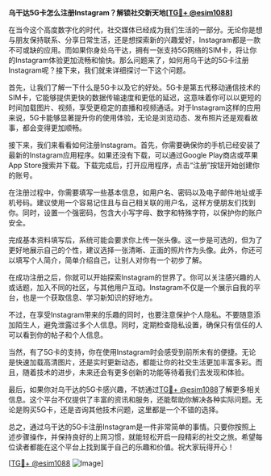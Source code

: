**乌干达5G卡怎么注册Instagram？解锁社交新天地[[TG💪+ @esim1088](https://t.me/s/esim1088)]**

在当今这个高度数字化的时代，社交媒体已经成为我们生活的一部分。无论你是想与朋友保持联系、分享日常生活，还是想探索新的兴趣爱好，Instagram都是一款不可或缺的应用。而如果你身处乌干达，拥有一张支持5G网络的SIM卡，将让你的Instagram体验更加流畅和愉快。那么问题来了，如何用乌干达的5G卡注册Instagram呢？接下来，我们就来详细探讨一下这个问题。

首先，让我们了解一下什么是5G卡以及它的好处。5G卡是第五代移动通信技术的SIM卡，它能够提供更快的数据传输速度和更低的延迟，这意味着你可以以更短的时间加载图片、视频，享受更稳定的直播和视频通话。对于Instagram这样的应用来说，5G卡能够显著提升你的使用体验，无论是浏览动态、发布照片还是观看故事，都会变得更加顺畅。

接下来，我们来看看如何注册Instagram。首先，你需要确保你的手机已经安装了最新的Instagram应用程序。如果还没有下载，可以通过Google Play商店或苹果App Store搜索并下载。下载完成后，打开应用程序，点击“注册”按钮开始创建你的账号。

在注册过程中，你需要填写一些基本信息，如用户名、密码以及电子邮件地址或手机号码。建议使用一个容易记住且与自己相关联的用户名，这样方便朋友们找到你。同时，设置一个强密码，包含大小写字母、数字和特殊字符，以保护你的账户安全。

完成基本资料填写后，系统可能会要求你上传一张头像。这一步是可选的，但为了更好地展示自己的个性，建议选择一张清晰、正面的照片作为头像。此外，你还可以填写个人简介，简单介绍自己，让别人对你有一个初步了解。

在成功注册之后，你就可以开始探索Instagram的世界了。你可以关注感兴趣的人或话题，加入不同的社区，与其他用户互动。Instagram不仅是一个展示自我的平台，也是一个获取信息、学习新知识的好地方。

不过，在享受Instagram带来的乐趣的同时，也要注意保护个人隐私。不要随意添加陌生人，避免泄露过多个人信息。同时，定期检查隐私设置，确保只有信任的人可以看到你的帖子和个人信息。

当然，有了5G卡的支持，你在使用Instagram时会感受到前所未有的便捷。无论是快速加载高清图片，还是实时更新动态，都能让你的社交生活更加丰富多彩。而且，随着技术的进步，未来还会有更多创新的功能等待着我们去发现和体验。

最后，如果你对乌干达的5G卡感兴趣，不妨通过[TG💪+ @esim1088](https://t.me/s/esim1088)了解更多相关信息。这个平台不仅提供了丰富的资讯和服务，还能帮助你解决各种实际问题。无论是购买5G卡，还是咨询其他技术问题，这里都是一个不错的选择。

总之，通过乌干达的5G卡注册Instagram是一件非常简单的事情。只要你按照上述步骤操作，并保持良好的上网习惯，就能轻松开启一段精彩的社交之旅。希望每位读者都能在这个平台上找到属于自己的乐趣和价值。祝大家玩得开心！

[[TG💪+ @esim1088](https://t.me/s/esim1088) ![Image](https://i.postimg.cc/4NQfJmqS/Snipaste-2025-05-13-00-14-12.png)]